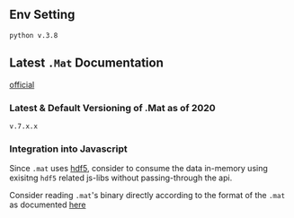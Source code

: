 ## Env Setting
`python v.3.8`

## Latest `.Mat` Documentation

[official](https://www.mathworks.com/help/matlab/import_export/mat-file-versions.html?searchHighlight=.mat&s_tid=doc_srchtitle)

### Latest & Default Versioning of .Mat as of 2020 
`v.7.x.x`

### Integration into Javascript 
Since `.mat` uses [hdf5](https://portal.hdfgroup.org/display/HDF5/HDF5), consider to consume the data in-memory using exisitng `hdf5` related js-libs without passing-through the api.

Consider reading `.mat`'s binary directly according to the format of the `.mat` as documented [here](https://www.mathworks.com/help/pdf_doc/matlab/matfile_format.pdf)
